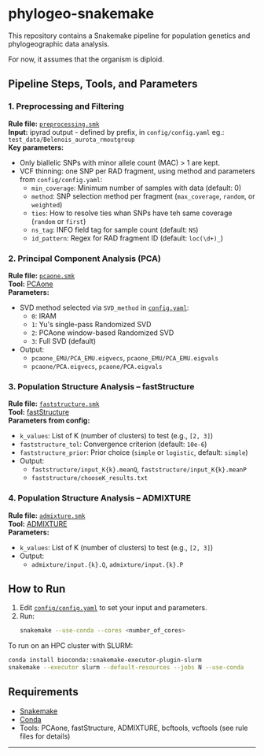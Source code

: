 # phylogeo-snakemake

This repository contains a Snakemake pipeline for population genetics and phylogeographic data analysis.

For now, it assumes that the organism is diploid.

## Pipeline Steps, Tools, and Parameters

### 1. Preprocessing and Filtering

**Rule file:** [`preprocessing.smk`](workflow/rules/preprocessing.smk)  
**Input:** ipyrad output - defined by prefix, in `config/config.yaml` eg.: `test_data/Belenois_aurota_rmoutgroup`  
**Key parameters:**  
- Only biallelic SNPs with minor allele count (MAC) > 1 are kept.
- VCF thinning: one SNP per RAD fragment, using method and parameters from `config/config.yaml`:
  - `min_coverage`: Minimum number of samples with data (default: 0)
  - `method`: SNP selection method per fragment (`max_coverage`, `random`, or `weighted`)
  - `ties`: How to resolve ties whan SNPs have teh same coverage (`random` or `first`)
  - `ns_tag`: INFO field tag for sample count (default: `NS`)
  - `id_pattern`: Regex for RAD fragment ID (default: `loc(\d+)_`)

### 2. Principal Component Analysis (PCA)

**Rule file:** [`pcaone.smk`](workflow/rules/pcaone.smk)  
**Tool:** [PCAone](https://github.com/GenomicsPL/pcaone)  
**Parameters:**  
- SVD method selected via `SVD_method` in [`config.yaml`](config/config.yaml):
  - `0`: IRAM
  - `1`: Yu's single-pass Randomized SVD
  - `2`: PCAone window-based Randomized SVD
  - `3`: Full SVD (default)
- Output:  
  - `pcaone_EMU/PCA_EMU.eigvecs`, `pcaone_EMU/PCA_EMU.eigvals`
  - `pcaone/PCA.eigvecs`, `pcaone/PCA.eigvals`

### 3. Population Structure Analysis – fastStructure

**Rule file:** [`faststructure.smk`](workflow/rules/faststructure.smk)  
**Tool:** [fastStructure](https://github.com/rajanil/fastStructure)  
**Parameters from config:**  
- `k_values`: List of K (number of clusters) to test (e.g., `[2, 3]`)
- `faststructure_tol`: Convergence criterion (default: `10e-6`)
- `faststructure_prior`: Prior choice (`simple` or `logistic`, default: `simple`)
- Output:  
  - `faststructure/input_K{k}.meanQ`, `faststructure/input_K{k}.meanP`
  - `faststructure/chooseK_results.txt`

### 4. Population Structure Analysis – ADMIXTURE

**Rule file:** [`admixture.smk`](workflow/rules/admixture.smk)  
**Tool:** [ADMIXTURE](https://www.genetics.ucla.edu/software/admixture/)  
**Parameters:**  
- `k_values`: List of K (number of clusters) to test (e.g., `[2, 3]`)
- Output:  
  - `admixture/input.{k}.Q`, `admixture/input.{k}.P`

## How to Run

1. Edit [`config/config.yaml`](config/config.yaml) to set your input and parameters.
2. Run:
   ```sh
   snakemake --use-conda --cores <number_of_cores>
   ```

To run on an HPC cluster with SLURM:

```sh
conda install bioconda::snakemake-executor-plugin-slurm
snakemake --executor slurm --default-resources --jobs N --use-conda
```

## Requirements

- [Snakemake](https://snakemake.readthedocs.io/)
- [Conda](https://docs.conda.io/)
- Tools: PCAone, fastStructure, ADMIXTURE, bcftools, vcftools (see rule files for details)

---